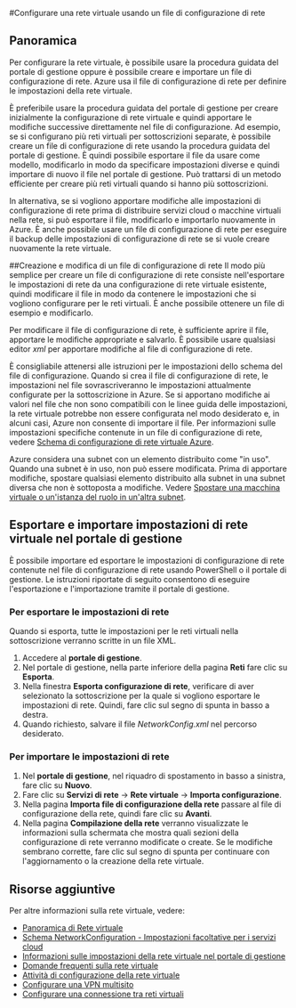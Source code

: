 <properties 
	pageTitle="Configurare una rete virtuale usando un file di configurazione di rete" 
	description="Istruzioni per esportare e importare un file di configurazione di rete nel portale di gestione di Azure per creare o modificare reti virtuali. " 
	services="virtual-network" 
	documentationCenter="" 
	authors="cherylmc" 
	manager="adinah" 
	editor="tysonn"/>

<tags
	ms.service="virtual-network"
	ms.devlang="na"
	ms.topic="article"
	ms.tgt_pltfrm="na"
	ms.workload="infrastructure-services" 
	ms.date="02/18/2015"
	ms.author="cherylmc"/>

#Configurare una rete virtuale usando un file di configurazione di rete

## Panoramica

Per configurare la rete virtuale, è possibile usare la procedura guidata del portale di gestione oppure è possibile creare e importare un file di configurazione di rete. Azure usa il file di configurazione di rete per definire le impostazioni della rete virtuale. 

È preferibile usare la procedura guidata del portale di gestione per creare inizialmente la configurazione di rete virtuale e quindi apportare le modifiche successive direttamente nel file di configurazione. Ad esempio, se si configurano più reti virtuali per sottoscrizioni separate, è possibile creare un file di configurazione di rete usando la procedura guidata del portale di gestione. È quindi possibile esportare il file da usare come modello, modificarlo in modo da specificare impostazioni diverse e quindi importare di nuovo il file nel portale di gestione. Può trattarsi di un metodo efficiente per creare più reti virtuali quando si hanno più sottoscrizioni. 

In alternativa, se si vogliono apportare modifiche alle impostazioni di configurazione di rete prima di distribuire servizi cloud o macchine virtuali nella rete, si può esportare il file, modificarlo e importarlo nuovamente in Azure. È anche possibile usare un file di configurazione di rete per eseguire il backup delle impostazioni di configurazione di rete se si vuole creare nuovamente la rete virtuale.

##Creazione e modifica di un file di configurazione di rete 
Il modo più semplice per creare un file di configurazione di rete consiste nell'esportare le impostazioni di rete da una configurazione di rete virtuale esistente, quindi modificare il file in modo da contenere le impostazioni che si vogliono configurare per le reti virtuali. È anche possibile ottenere un file di esempio e modificarlo.

Per modificare il file di configurazione di rete, è sufficiente aprire il file, apportare le modifiche appropriate e salvarlo. È possibile usare qualsiasi editor  *xml* per apportare modifiche al file di configurazione di rete. 

È consigliabile attenersi alle istruzioni per le impostazioni dello schema del file di configurazione. Quando si crea il file di configurazione di rete, le impostazioni nel file sovrascriveranno le impostazioni attualmente configurate per la sottoscrizione in Azure. Se si apportano modifiche ai valori nel file che non sono compatibili con le linee guida delle impostazioni, la rete virtuale potrebbe non essere configurata nel modo desiderato e, in alcuni casi, Azure non consente di importare il file. Per informazioni sulle impostazioni specifiche contenute in un file di configurazione di rete, vedere [Schema di configurazione di rete virtuale Azure](https://msdn.microsoft.com/library/azure/jj157100.aspx). 

Azure considera una subnet con un elemento distribuito come "in uso". Quando una subnet è in uso, non può essere modificata. Prima di apportare modifiche, spostare qualsiasi elemento distribuito alla subnet in una subnet diversa che non è sottoposta a modifiche. Vedere [Spostare una macchina virtuale o un'istanza del ruolo in un'altra subnet](https://msdn.microsoft.com/library/azure/dn643636.aspx).



## Esportare e importare impostazioni di rete virtuale nel portale di gestione 
È possibile importare ed esportare le impostazioni di configurazione di rete contenute nel file di configurazione di rete usando PowerShell o il portale di gestione. Le istruzioni riportate di seguito consentono di eseguire l'esportazione e l'importazione tramite il portale di gestione. 

### Per esportare le impostazioni di rete
Quando si esporta, tutte le impostazioni per le reti virtuali nella sottoscrizione verranno scritte in un file XML. 

1. Accedere al **portale di gestione**.
2. Nel portale di gestione, nella parte inferiore della pagina **Reti** fare clic su **Esporta**. 
3. Nella finestra **Esporta configurazione di rete**, verificare di aver selezionato la sottoscrizione per la quale si vogliono esportare le impostazioni di rete. Quindi, fare clic sul segno di spunta in basso a destra. 
4. Quando richiesto, salvare il file *NetworkConfig.xml* nel percorso desiderato.
### Per importare le impostazioni di rete


1. Nel **portale di gestione**, nel riquadro di spostamento in basso a sinistra, fare clic su **Nuovo**.
2. Fare clic su **Servizi di rete** -> **Rete virtuale** -> **Importa configurazione**.
3. Nella pagina **Importa file di configurazione della rete** passare al file di configurazione della rete, quindi fare clic su **Avanti**.
4. Nella pagina **Compilazione della rete** verranno visualizzate le informazioni sulla schermata che mostra quali sezioni della configurazione di rete verranno modificate o create. Se le modifiche sembrano corrette, fare clic sul segno di spunta per continuare con l'aggiornamento o la creazione della rete virtuale. 


## Risorse aggiuntive
Per altre informazioni sulla rete virtuale, vedere:

- [Panoramica di Rete virtuale](http://msdn.microsoft.com/library/windowsazure/jj156007.aspx)
- [Schema NetworkConfiguration - Impostazioni facoltative per i servizi cloud](https://msdn.microsoft.com/library/azure/jj156091.aspx)
- [Informazioni sulle impostazioni della rete virtuale nel portale di gestione](https://msdn.microsoft.com/library/azure/jj156074.aspx)
- [Domande frequenti sulla rete virtuale](https://msdn.microsoft.com/library/azure/dn133803.aspx)
- [Attività di configurazione della rete virtuale](https://msdn.microsoft.com/library/azure/jj156206.aspx)
- [Configurare una VPN multisito](https://msdn.microsoft.com/library/azure/dn690124.aspx)
- [Configurare una connessione tra reti virtuali](https://msdn.microsoft.com/library/azure/dn690122.aspx)




<!--HONumber=47-->
 